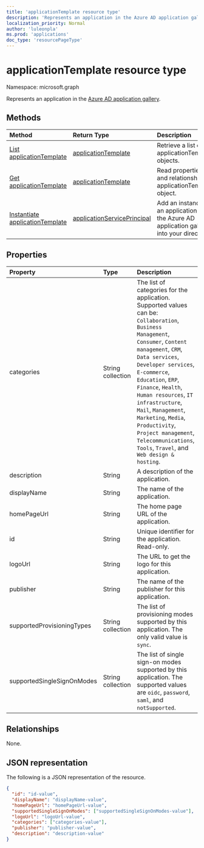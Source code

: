 ```yaml
---
title: 'applicationTemplate resource type'
description: 'Represents an application in the Azure AD application gallery'
localization_priority: Normal
author: 'luleonpla'
ms.prod: 'applications'
doc_type: 'resourcePageType'
---
```


# applicationTemplate resource type

Namespace: microsoft.graph

Represents an application in the [Azure AD application gallery](/azure/active-directory/saas-apps/tutorial-list).

## Methods

| Method                                                                       | Return Type                                                   | Description                                                                                  |
| :--------------------------------------------------------------------------- | :------------------------------------------------------------ | :------------------------------------------------------------------------------------------- |
| [List applicationTemplate](../api/applicationtemplate-list.md)               | [applicationTemplate](applicationtemplate.md)                 | Retrieve a list of applicationTemplate objects.                                              |
| [Get applicationTemplate](../api/applicationtemplate-get.md)                 | [applicationTemplate](applicationtemplate.md)                 | Read properties and relationships of applicationTemplate object.                             |
| [Instantiate applicationTemplate](../api/applicationtemplate-instantiate.md) | [applicationServicePrincipal](applicationserviceprincipal.md) | Add an instance of an application from the Azure AD application gallery into your directory. |

## Properties

| Property                   | Type              | Description                                                                                                                                                                                                                                                                                                                                                                                                                                     |
| :------------------------- | :---------------- | :---------------------------------------------------------------------------------------------------------------------------------------------------------------------------------------------------------------------------------------------------------------------------------------------------------------------------------------------------------------------------------------------------------------------------------------------- |
| categories                 | String collection | The list of categories for the application. Supported values can be: `Collaboration`, `Business Management`, `Consumer`, `Content management`, `CRM`, `Data services`, `Developer services`, `E-commerce`, `Education`, `ERP`, `Finance`, `Health`, `Human resources`, `IT infrastructure`, `Mail`, `Management`, `Marketing`, `Media`, `Productivity`, `Project management`, `Telecommunications`, `Tools`, `Travel`, and `Web design & hosting`. |
| description                | String            | A description of the application.                                                                                                                                                                                                                                                                                                                                                                                                               |
| displayName                | String            | The name of the application.                                                                                                                                                                                                                                                                                                                                                                                                                    |
| homePageUrl                | String            | The home page URL of the application.                                                                                                                                                                                                                                                                                                                                                                                                           |
| id                         | String            | Unique identifier for the application. Read-only.                                                                                                                                                                                                                                                                                                                                                                                               |
| logoUrl                    | String            | The URL to get the logo for this application.                                                                                                                                                                                                                                                                                                                                                                                                   |
| publisher                  | String            | The name of the publisher for this application.                                                                                                                                                                                                                                                                                                                                                                                                 |
| supportedProvisioningTypes | String collection | The list of provisioning modes supported by this application. The only valid value is `sync`.                                                                                                                                                                                                                                                                                                                                                   |
| supportedSingleSignOnModes | String collection | The list of single sign-on modes supported by this application. The supported values are `oidc`, `password`, `saml`, and `notSupported`.                                                                                                                                                                                                                                                                                                            |

## Relationships

None.

## JSON representation

The following is a JSON representation of the resource.

<!-- {
  "blockType": "resource",
  "optionalProperties": [

  ],
  "@odata.type": "microsoft.graph.applicationTemplate",
  "keyProperty": "id"
}-->

```json
{
  "id": "id-value",
  "displayName": "displayName-value",
  "homePageUrl": "homePageUrl-value",
  "supportedSingleSignOnModes": ["supportedSingleSignOnModes-value"],
  "logoUrl": "logoUrl-value",
  "categories": ["categories-value"],
  "publisher": "publisher-value",
  "description": "description-value"
}
```

<!-- uuid: 16cd6b66-4b1a-43a1-adaf-3a886856ed98
2019-02-04 14:57:30 UTC -->
<!-- {
  "type": "#page.annotation",
  "description": "applicationTemplate resource",
  "keywords": "",
  "section": "documentation",
  "tocPath": ""
}-->
